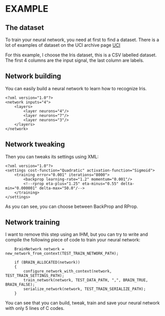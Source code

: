 # EXAMPLE

## The dataset
To train your neural network, you need at first to find a dataset. There
is a lot of examples of dataset on the UCI archive page [UCI](https://archive.ics.uci.edu)

For this example, I choose the Iris dataset, this is a CSV labelled dataset.
The first 4 columns are the input signal, the last column are labels.

## Network building
You can easily build a neural network to learn how to recognize Iris.
```
<?xml version="1.0"?>
<network inputs="4">
    <layers>
        <layer neurons="4"/>
        <layer neurons="7"/>
        <layer neurons="3"/>
    </layers>
</network>
```
## Network tweaking
Then you can tweaks its settings using XML:
```
<?xml version="1.0"?>
<settings cost-function="Quadratic" activation-function="Sigmoid">
    <training error="0.001" iterations="8000">
        <backprop learning-rate="1.2" momentum="0.001"/>
        <!--rprop eta-plus="1.25" eta-minus="0.55" delta-min="0.000001" delta-max="50.0"/-->
    </training>
</settings>
```
As you can see, you can choose between BackProp and RProp.
## Network training
I want to remove this step using an IHM, but you can try to write and compile the
following piece of code to train your neural network:
```
    BrainNetwork network = new_network_from_context(TEST_TRAIN_NETWORK_PATH);

    if (BRAIN_ALLOCATED(network))
    {
        configure_network_with_context(network, TEST_TRAIN_SETTINGS_PATH);
        train_network(network, TEST_DATA_PATH, ",", BRAIN_TRUE, BRAIN_FALSE);
        serialize_network(network, TEST_TRAIN_SERIALIZE_PATH);
    }
```
You can see that you can build, tweak, train and save your neural network
with only 5 lines of C codes.
